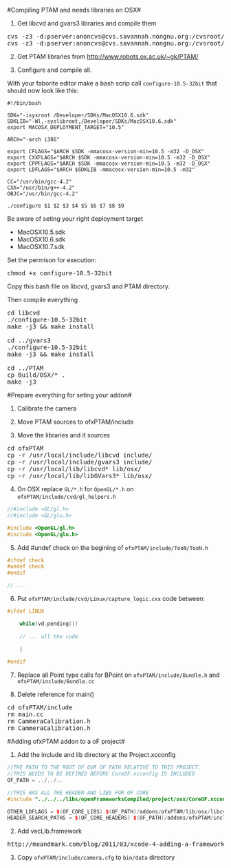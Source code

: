 #Compiling PTAM and needs libraries on OSX#

1. Get libcvd and gvars3 libraries and compile them
<pre>
cvs -z3 -d:pserver:anoncvs@cvs.savannah.nongnu.org:/cvsroot/libcvd co libcvd
cvs -z3 -d:pserver:anoncvs@cvs.savannah.nongnu.org:/cvsroot/libcvd co gvars3
</pre>

2. Get PTAM libraries from http://www.robots.ox.ac.uk/~gk/PTAM/

3. Configure and compile all.

With your faborite editor make a bash scrip call ```configure-10.5-32bit``` that should now look like this:

```
#!/bin/bash

SDK="-isysroot /Developer/SDKs/MacOSX10.6.sdk"
SDKLIB="-Wl,-syslibroot,/Developer/SDKs/MacOSX10.6.sdk"
export MACOSX_DEPLOYMENT_TARGET="10.5"

ARCH="-arch i386"

export CFLAGS="$ARCH $SDK -mmacosx-version-min=10.5 -m32 -D_OSX"
export CXXFLAGS="$ARCH $SDK -mmacosx-version-min=10.5 -m32 -D_OSX"
export CPPFLAGS="$ARCH $SDK -mmacosx-version-min=10.5 -m32 -D_OSX"
export LDFLAGS="$ARCH $SDKLIB -mmacosx-version-min=10.5 -m32"

CC="/usr/bin/gcc-4.2"
CXX="/usr/bin/g++-4.2"
OBJC="/usr/bin/gcc-4.2"

./configure $1 $2 $3 $4 $5 $6 $7 $8 $9
```

Be aware of seting your right deployment target
- MacOSX10.5.sdk
- MacOSX10.6.sdk
- MacOSX10.7.sdk

Set the permison for execution:

<pre>
chmod +x configure-10.5-32bit
</pre>

Copy this bash file on libcvd, gvars3 and PTAM directory.

Then compile everything
<pre>
cd libcvd
./configure-10.5-32bit
make -j3 && make install

cd ../gvars3
./configure-10.5-32bit
make -j3 && make install

cd ../PTAM
cp Build/OSX/* .
make -j3
</pre>

#Prepare everything for seting your addon#
1. Calibrate the camera

2. Move PTAM sources to ofxPTAM/include

3. Move the libraries and it sources
<pre>
cd ofxPTAM
cp -r /usr/local/include/libcvd include/
cp -r /usr/local/include/gvars3 include/
cp -r /usr/local/lib/libcvd* lib/osx/
cp -r /usr/local/lib/libGVars3* lib/osx/
</pre>

4. On OSX replace ```GL/*.h``` for ```OpenGL/*.h``` on ```ofxPTAM/include/cvd/gl_helpers.h```

```c++
//#include <GL/gl.h>
//#include <GL/glu.h>

#include <OpenGL/gl.h>
#include <OpenGL/glu.h>

```

5. Add #undef check on the begining of ```ofxPTAM/include/TooN/TooN.h```

```c++
#ifdef check
#undef check
#endif

// ...

```

6. Put ```ofxPTAM/include/cvd/Linux/capture_logic.cxx``` code between:

```c++
#ifdef LINUX

    while(vd.pending())
    
    // ... all the code
    
    }

#endif
```

7. Replace all Point type calls for BPoint on ```ofxPTAM/include/Bundle.h``` and ```ofxPTAM/include/Bundle.cc```
		
8. Delete reference for main() 

<pre>
cd ofxPTAM/include
rm main.cc
rm CammeraCalibration.h
rm CammeraCalibration.h
</pre>

#Adding ofxPTAM addon to a oF project#

1. Add the include and lib directory at the Project.xcconfig
```c++
//THE PATH TO THE ROOT OF OUR OF PATH RELATIVE TO THIS PROJECT.
//THIS NEEDS TO BE DEFINED BEFORE CoreOF.xcconfig IS INCLUDED
OF_PATH = ../../..

//THIS HAS ALL THE HEADER AND LIBS FOR OF CORE
#include "../../../libs/openFrameworksCompiled/project/osx/CoreOF.xcconfig"

OTHER_LDFLAGS = $(OF_CORE_LIBS) $(OF_PATH)/addons/ofxPTAM/lib/osx/libcvd-0.8.dylib
HEADER_SEARCH_PATHS = $(OF_CORE_HEADERS) $(OF_PATH)/addons/ofxPTAM/include
```

2. Add vecLib.framework
<pre>
http://meandmark.com/blog/2011/03/xcode-4-adding-a-framework-to-your-project/
</pre>

3. Copy ```ofxPTAM/include/camera.cfg``` to ```bin/data``` directory 